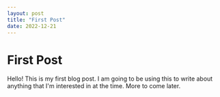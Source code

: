 ```yaml
---
layout: post
title: "First Post"
date: 2022-12-21
---
```


# First Post

Hello! This is my first blog post. I am going to be using this to write about anything that I'm interested in at the time. More to come later.
